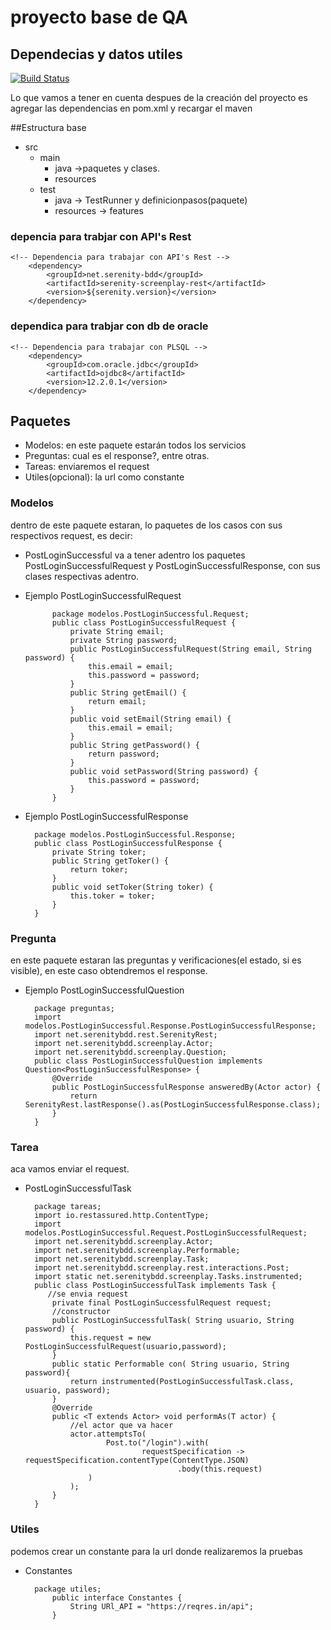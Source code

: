 # proyecto base de QA
## Dependecias y datos utiles

[![Build Status](https://travis-ci.org/joemccann/dillinger.svg?branch=master)](https://travis-ci.org/joemccann/dillinger)

Lo que vamos a tener en cuenta despues de la creación del proyecto es agregar las dependencias en pom.xml y recargar el maven

##Estructura base
- src
    - main
        - java ->paquetes y clases.
        - resources
    - test
        - java -> TestRunner y definicionpasos(paquete)
        - resources -> features

### depencia para trabjar con API's Rest

    <!-- Dependencia para trabajar con API's Rest -->
        <dependency>
            <groupId>net.serenity-bdd</groupId>
            <artifactId>serenity-screenplay-rest</artifactId>
            <version>${serenity.version}</version>
        </dependency>

### dependica para trabjar con db de oracle

    <!-- Dependencia para trabajar con PLSQL -->
        <dependency>
            <groupId>com.oracle.jdbc</groupId>
            <artifactId>ojdbc8</artifactId>
            <version>12.2.0.1</version>
        </dependency>

## Paquetes

- Modelos: en este paquete estarán todos los servicios
- Preguntas: cual es el response?, entre otras.
- Tareas:  enviaremos el request
- Utiles(opcional): la url como constante

### Modelos
dentro de este paquete estaran, lo paquetes de los casos con sus respectivos request, es decir:
* PostLoginSuccessful va a tener adentro los paquetes PostLoginSuccessfulRequest y PostLoginSuccessfulResponse, con sus clases respectivas adentro.
* Ejemplo PostLoginSuccessfulRequest


            package modelos.PostLoginSuccessful.Request;
            public class PostLoginSuccessfulRequest {
                private String email;
                private String password;        
                public PostLoginSuccessfulRequest(String email, String password) {
                    this.email = email;
                    this.password = password;
                }
                public String getEmail() {
                    return email;
                }
                public void setEmail(String email) {
                    this.email = email;
                }
                public String getPassword() {
                    return password;
                }
                public void setPassword(String password) {
                    this.password = password;
                }
            }

* Ejemplo PostLoginSuccessfulResponse


        package modelos.PostLoginSuccessful.Response;
        public class PostLoginSuccessfulResponse {
            private String toker;
            public String getToker() {
                return toker;
            }
            public void setToker(String toker) {
                this.toker = toker;
            }
        }

### Pregunta
en este paquete estaran las preguntas y verificaciones(el estado, si es visible), en este caso obtendremos el response.

* Ejemplo PostLoginSuccessfulQuestion


        package preguntas;    
        import modelos.PostLoginSuccessful.Response.PostLoginSuccessfulResponse;
        import net.serenitybdd.rest.SerenityRest;
        import net.serenitybdd.screenplay.Actor;
        import net.serenitybdd.screenplay.Question;    
        public class PostLoginSuccessfulQuestion implements Question<PostLoginSuccessfulResponse> {
            @Override
            public PostLoginSuccessfulResponse answeredBy(Actor actor) {    
                return SerenityRest.lastResponse().as(PostLoginSuccessfulResponse.class);
            }
        }

### Tarea
aca vamos enviar el request.
* PostLoginSuccessfulTask


        package tareas;
        import io.restassured.http.ContentType;
        import modelos.PostLoginSuccessful.Request.PostLoginSuccessfulRequest;
        import net.serenitybdd.screenplay.Actor;
        import net.serenitybdd.screenplay.Performable;
        import net.serenitybdd.screenplay.Task;
        import net.serenitybdd.screenplay.rest.interactions.Post;    
        import static net.serenitybdd.screenplay.Tasks.instrumented;    
        public class PostLoginSuccessfulTask implements Task {
           //se envia request
            private final PostLoginSuccessfulRequest request;
            //constructor
            public PostLoginSuccessfulTask( String usuario, String password) {
                this.request = new PostLoginSuccessfulRequest(usuario,password);
            }
            public static Performable con( String usuario, String password){
                return instrumented(PostLoginSuccessfulTask.class, usuario, password);
            }    
            @Override
            public <T extends Actor> void performAs(T actor) {
                //el actor que va hacer
                actor.attemptsTo(
                        Post.to("/login").with(
                                requestSpecification -> requestSpecification.contentType(ContentType.JSON)
                                        .body(this.request)
                    )
                );    
            }
        }

### Utiles
podemos crear un constante para la url donde realizaremos la pruebas
* Constantes


        package utiles;
            public interface Constantes {
                String URl_API = "https://reqres.in/api";
            }



 


